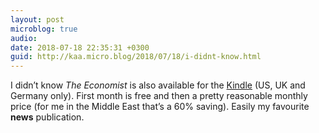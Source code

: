 ```yaml
---
layout: post
microblog: true
audio: 
date: 2018-07-18 22:35:31 +0300
guid: http://kaa.micro.blog/2018/07/18/i-didnt-know.html
---
```

I didn’t know _The Economist_ is also available for the [Kindle](https://www.economist.com/digital) (US, UK and Germany only). First month is free and then a pretty reasonable monthly price (for me in the Middle East that’s a 60% saving). Easily my favourite **news** publication.
